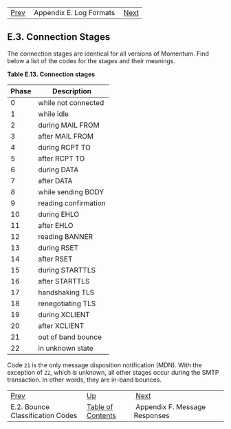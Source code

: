 |     |     |     |
| --- | --- | --- |
| [Prev](bounce_logger.classification.codes)  | Appendix E. Log Formats |  [Next](responses.php) |

## E.3. Connection Stages

The connection stages are identical for all versions of Momentum. Find below a list of the codes for the stages and their meanings.

<a name="table.log_formats.connection.stages"></a>

**Table E.13. Connection stages**

| Phase | Description |
| --- | --- |
| 0 | while not connected |
| 1 | while idle |
| 2 | during MAIL FROM |
| 3 | after MAIL FROM |
| 4 | during RCPT TO |
| 5 | after RCPT TO |
| 6 | during DATA |
| 7 | after DATA |
| 8 | while sending BODY |
| 9 | reading confirmation |
| 10 | during EHLO |
| 11 | after EHLO |
| 12 | reading BANNER |
| 13 | during RSET |
| 14 | after RSET |
| 15 | during STARTTLS |
| 16 | after STARTTLS |
| 17 | handshaking TLS |
| 18 | renegotiating TLS |
| 19 | during XCLIENT |
| 20 | after XCLIENT |
| 21 | out of band bounce |
| 22 | in unknown state |

Code `21` is the only message disposition notification (MDN). With the exception of `22`, which is unknown, all other stages occur during the SMTP transaction. In other words, they are in-band bounces.

|     |     |     |
| --- | --- | --- |
| [Prev](bounce_logger.classification.codes)  | [Up](log_formats.php) |  [Next](responses.php) |
| E.2. Bounce Classification Codes  | [Table of Contents](index) |  Appendix F. Message Responses |
